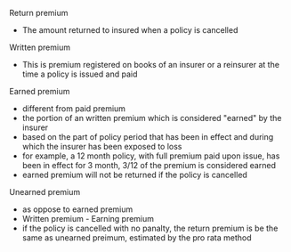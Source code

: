 Return premium
- The amount returned to insured when a policy is cancelled

Written premium
- This is premium registered on books of an insurer or a reinsurer at the time a policy is issued and paid

Earned premium
- different from paid premium
- the portion of an written premium which is considered "earned" by the insurer
- based on the part of policy period that has been in effect and during which the insurer has been exposed to loss
- for example, a 12 month policy, with full premium paid upon issue, has been in effect for 3 month, 3/12 of the premium is considered earned
- earned premium will not be returned if the policy is cancelled

Unearned premium
- as oppose to earned premium
- Written premium - Earning premium
- if the policy is cancelled with no panalty, the return premium is be the same as unearned preimum, estimated by the pro rata method




